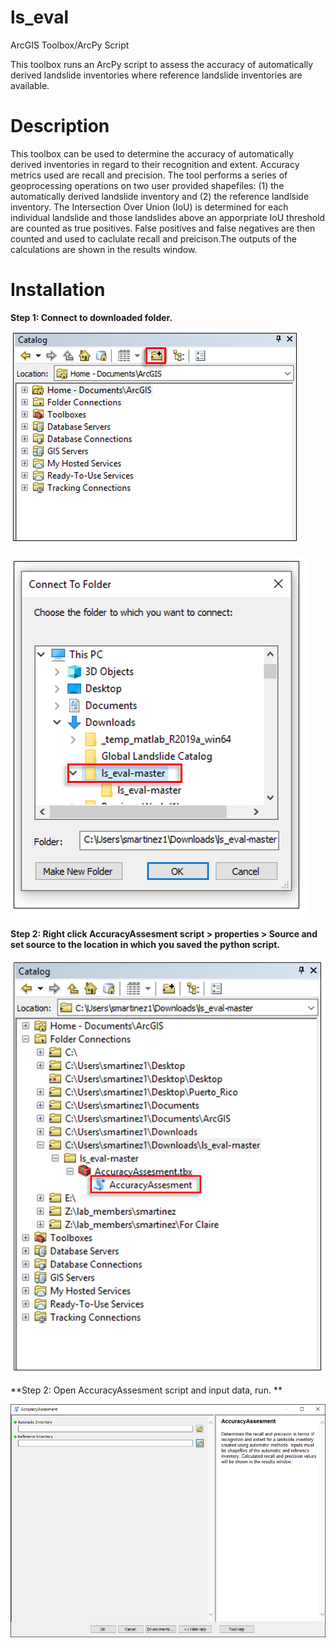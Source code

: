 # ls_eval
ArcGIS Toolbox/ArcPy Script

This toolbox runs an ArcPy script to assess the accuracy of automatically derived landslide inventories where reference landslide inventories are available.

# Description
This toolbox can be used to determine the accuracy of automatically derived inventories in regard to their recognition and extent. Accuracy metrics used are recall and precision. The tool performs a series of geoprocessing operations on two user provided shapefiles: (1) the automatically derived landslide inventory and (2) the reference landlside inventory. The Intersection Over Union (IoU) is determined for each individual landslide and those landslides above an apporpriate IoU threshold are counted as true positives. False positives and false negatives are then counted and used to caclulate recall and preicison.The outputs of the calculations are shown in the results window. 

# Installation

**Step 1: Connect to downloaded folder.**

![TEST](Step1.PNG)

![TEST](Step2.PNG)



**Step 2: Right click AccuracyAssesment script > properties > Source and set source to the location in which you saved the python script.**


![TEST](Step3.PNG)


**Step 2: Open AccuracyAssesment script and input data, run. **


![TEST](Step4.png)

